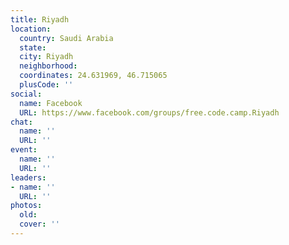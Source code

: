 ```yaml
---
title: Riyadh
location:
  country: Saudi Arabia
  state: 
  city: Riyadh
  neighborhood: 
  coordinates: 24.631969, 46.715065
  plusCode: ''
social:
  name: Facebook
  URL: https://www.facebook.com/groups/free.code.camp.Riyadh
chat:
  name: ''
  URL: ''
event:
  name: ''
  URL: ''
leaders:
- name: ''
  URL: ''
photos:
  old: 
  cover: ''
---
```

